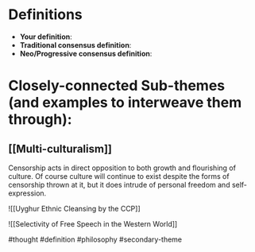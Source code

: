 # Definitions
- **Your definition**:
- **Traditional consensus definition**:
- **Neo/Progressive consensus definition**:

# Closely-connected Sub-themes (and examples to interweave them through):

## [[Multi-culturalism]]
Censorship acts in direct opposition to both growth and flourishing of culture. Of course culture will continue to exist despite the forms of censorship thrown at it, but it does intrude of personal freedom and self-expression.

![[Uyghur Ethnic Cleansing by the CCP]]

![[Selectivity of Free Speech in the Western World]]



#thought #definition #philosophy #secondary-theme